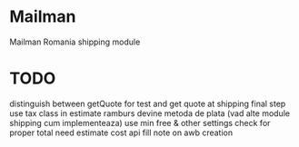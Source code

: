 Mailman
=======

Mailman Romania shipping module

TODO
====
distinguish between getQuote for test and get quote at shipping final step
use tax class in estimate
ramburs devine metoda de plata (vad alte module shipping cum implementeaza)
use min free & other settings
check for proper total
need estimate cost api
fill note on awb creation
